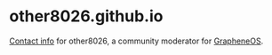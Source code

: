 # other8026.github.io

[Contact info](https://other8026.github.io) for other8026, a community moderator for [GrapheneOS](https://grapheneos.org).
